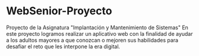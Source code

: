 # WebSenior-Proyecto
Proyecto de la Asignatura "Implantación y Mantenimiento de Sistemas"
En este proyecto logramos realizar un aplicativo web con la finalidad de ayudar a los adultos mayores a que conozcan o mejoren sus habilidades para desafiar el reto que les interpone la era digital.
